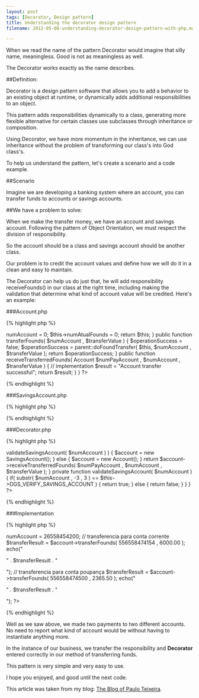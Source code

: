 ```yaml
---
layout: post
tags: [Decorator, Design pattern]
title: Understanding the decorator design pattern
filename: 2012-05-08-understanding-decorator-design-pattern-with-php.markdown

---
```

When we read the name of the pattern Decorator would imagine that silly name, meaningless. Good is not as meaningless as well.

The Decorator works exactly as the name describes.

##Definition:


Decorator is a design pattern software that allows you to add a behavior to an existing object at runtime, or dynamically adds additional responsibilities to an object.

This pattern adds responsibilities dynamically to a class, generating more flexible alternative for certain classes use subclasses through inheritance or composition.

Using Decorator, we have more momentum in the inheritance, we can use inheritance without the problem of transforming our class's into God class's.

To help us understand the pattern, let's create a scenario and a code example.

##Scenario


Imagine we are developing a banking system where an account, you can transfer funds to accounts or savings accounts.

##We have a problem to solve:


When we make the transfer money, we have an account and savings account. Following the pattern of Object Orientation, we must respect the division of responsibility.

So the account should be a class and savings account should be another class.

Our problem is to credit the account values ​​and define how we will do it in a clean and easy to maintain.

The Decorator can help us do just that, he will add responsibility receiveFounds() in our class at the right time, including making the validation that determine what kind of account value will be credited. Here's an example:

###Account.php

{% highlight php %}
<?php
	class Account extends Decorator{

		public $numAccount;
		public $numAtualFounds;

		public function __construct() {
			$this->numAccount 	= 0;
			$this->numAtualFounds	= 0;

			return $this;
		}

		public function transferFounds( $numAccount , $transferValue ) {
			$operationSuccess = false;

			$operationSuccess = parent::doFoundTransfer( $this, $numAccount , $transferValue );

			return $operationSuccess;
		}

		public function receiveTransferredFounds( Account $numPayAccount , $numAccount , $transferValue ) {
			// implementation

			$result = "Account transfer successful";

			return $result;
		}
	}
?>
{% endhighlight %}

###SavingsAccount.php

{% highlight php %}
<?php
	class SavingsAccount extends Decorator{

		public function receiveTransferredFounds( Acount $numPayAccount , $numAcount , $transferValue ) {
			// implementation

			$result = "Savings Acount transfer successful";

			return $result;
		}
	}
?>
{% endhighlight %}

###Decorator.php

{% highlight php %}
<?php
	class Decorator{
		private $DGS_VERIFY_SAVINGS_ACCOUNT = 500;

		protected function doFoundTransfer( Account $numPayAccount , $numAccount  , $transferValue ) {
			$account = "";

			if( $this->validateSavingsAccount( $numAccount ) ) {
				$account = new SavingsAccount();
			}
			else {
				$account = new Account();
			}

			return $account->receiveTransferredFounds( $numPayAccount , $numAccount , $transferValue );
		}

		private function validateSavingsAccount( $numAccount ) {
			if( substr( $numAccount , -3 , 3 )  == $this->DGS_VERIFY_SAVINGS_ACCOUNT ) {
				return true;
			}
			else {
				return false;
			}
		}
	}
?>
{% endhighlight %}

###Implementation

{% highlight php %}
<?php
	require_once("Decorator.php");
	require_once("Account.php");
	require_once("SavingsAccount.php");	

	$account = new Account();
	$account->numAccount = 26558454200;

	// transferencia para conta corrente
	$transferResult = $account->transferFounds( 556558474154 , 6000.00 );

	echo("<p>" . $transferResult . "</p>");

	// transferencia para conta poupança
	$transferResult = $account->transferFounds( 556558474500 , 2365.50 );

	echo("<p>" . $transferResult . "</p>");
?>
{% endhighlight %}

Well as we saw above, we made two payments to two different accounts. No need to report what kind of account would be without having to instantiate anything more.

In the instance of our business, we transfer the responsibility and <strong>Decorator</strong> entered correctly in our method of transferring funds.

This pattern is very simple and very easy to use.

I hope you enjoyed, and good until the next code.

This article was taken from my blog: [The Blog of Paulo Teixeira](http://www.pauloteixeira.blog.br/site/en/content/2012/05/understanding-decorator-design-pattern-with-php/).

